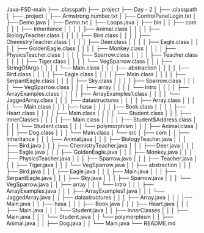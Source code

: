 Java-FSD-main
├── .classpath
├── .project
├── Day - 2
│   ├── .classpath
│   ├── .project
│   ├── Armstrong number.txt
│   ├── ControlPanelLogin.txt
│   ├── Demo.java
│   ├── Demo.txt
│   ├── Loops.java
│   ├── bin
│   │   ├── com
│   │   │   ├── Inheritance
│   │   │   │   ├── Animal.class
│   │   │   │   ├── BiologyTeacher.class
│   │   │   │   ├── Bird.class
│   │   │   │   ├── ChemistryTeacher.class
│   │   │   │   ├── Deer.class
│   │   │   │   ├── Eagle.class
│   │   │   │   ├── GoldenEagle.class
│   │   │   │   ├── Monkey.class
│   │   │   │   ├── PhysicsTeacher.class
│   │   │   │   ├── Sparrow.class
│   │   │   │   ├── Teacher.class
│   │   │   │   ├── Tiger.class
│   │   │   │   └── VegSparrow.class
│   │   │   ├── StringOfArgs
│   │   │   │   └── Main.class
│   │   │   ├── abstraction
│   │   │   │   ├── Bird.class
│   │   │   │   ├── Eagle.class
│   │   │   │   ├── Main.class
│   │   │   │   ├── SerpantEagle.class
│   │   │   │   ├── Sky.class
│   │   │   │   ├── Sparrow.class
│   │   │   │   └── VegSparrow.class
│   │   │   ├── array
│   │   │   │   └── Intro
│   │   │   │       ├── ArrayExamples.class
│   │   │   │       ├── ArrayExamples1.class
│   │   │   │       └── JaggedArray.class
│   │   │   ├── datastructures
│   │   │   │   ├── Array.class
│   │   │   │   └── Main.class
│   │   │   ├── hasa
│   │   │   │   ├── Book.class
│   │   │   │   ├── Heart.class
│   │   │   │   ├── Main.class
│   │   │   │   └── Student.class
│   │   │   ├── innerClasses
│   │   │   │   ├── Main.class
│   │   │   │   ├── Student$Address.class
│   │   │   │   └── Student.class
│   │   │   └── polymorphism
│   │   │       ├── Animal.class
│   │   │       ├── Dog.class
│   │   │       └── Main.class
│   └── src
│       ├── com
│       │   ├── Inheritance
│       │   │   ├── Animal.java
│       │   │   ├── BiologyTeacher.java
│       │   │   ├── Bird.java
│       │   │   ├── ChemistryTeacher.java
│       │   │   ├── Deer.java
│       │   │   ├── Eagle.java
│       │   │   ├── GoldenEagle.java
│       │   │   ├── Monkey.java
│       │   │   ├── PhysicsTeacher.java
│       │   │   ├── Sparrow.java
│       │   │   ├── Teacher.java
│       │   │   ├── Tiger.java
│       │   │   └── VegSparrow.java
│       │   ├── abstraction
│       │   │   ├── Bird.java
│       │   │   ├── Eagle.java
│       │   │   ├── Main.java
│       │   │   ├── SerpantEagle.java
│       │   │   ├── Sky.java
│       │   │   ├── Sparrow.java
│       │   │   └── VegSparrow.java
│       │   ├── array
│       │   │   └── Intro
│       │   │       ├── ArrayExamples.java
│       │   │       ├── ArrayExamples1.java
│       │   │       └── JaggedArray.java
│       │   ├── datastructures
│       │   │   ├── Array.java
│       │   │   │── Main.java
│       │   ├── hasa
│       │   │   ├── Book.java
│       │   │   ├── Heart.java
│       │   │   ├── Main.java
│       │   │   └── Student.java
│       │   ├── innerClasses
│       │   │   ├── Main.java
│       │   │   └── Student.java
│       │   └── polymorphism
│       │       ├── Animal.java
│       │       ├── Dog.java
│       │       └── Main.java
└── README.md